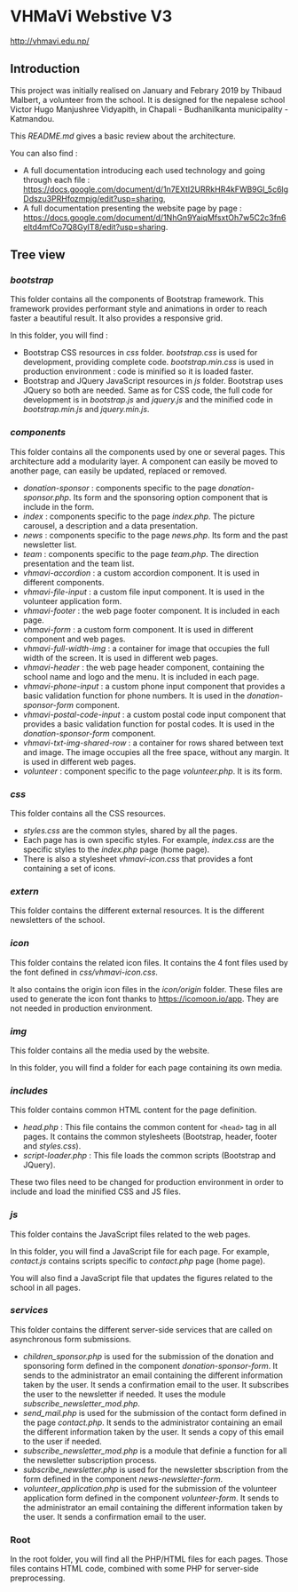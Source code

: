 # VHMaVi Webstive V3

<http://vhmavi.edu.np/>

## Introduction

This project was initially realised on January and Febrary 2019 by Thibaud Malbert, a volunteer from the school. It is designed for the nepalese school Victor Hugo Manjushree Vidyapith, in Chapali - Budhanilkanta municipality - Katmandou.

This *README.md* gives a basic review about the architecture.

You can also find :

* A full documentation introducing each used technology and going through each file : <https://docs.google.com/document/d/1n7EXtI2URRkHR4kFWB9Gl_5c6lgDdszu3PRHfozmpjg/edit?usp=sharing>,
* A full documentation presenting the website page by page : <https://docs.google.com/document/d/1NhGn9YaiqMfsxtOh7w5C2c3fn6eltd4mfCo7Q8GyIT8/edit?usp=sharing>.

## Tree view

### *bootstrap*

This folder contains all the components of Bootstrap framework. This framework provides performant style and animations in order to reach faster a beautiful result. It also provides a responsive grid.

In this folder, you will find :

* Bootstrap CSS resources in *css* folder. *bootstrap.css* is used for development, providing complete code. *bootstrap.min.css* is used in production environment : code is minified so it is loaded faster.
* Bootstrap and JQuery JavaScript resources in *js* folder. Bootstrap uses JQuery so both are needed. Same as for CSS code, the full code for development is in *bootstrap.js* and *jquery.js* and the minified code in *bootstrap.min.js* and *jquery.min.js*.

### *components*

This folder contains all the components used by one or several pages. This architecture add a modularity layer. A component can easily be moved to another page, can easily be updated, replaced or removed.

* *donation-sponsor* : components specific to the page *donation-sponsor.php*. Its form and the sponsoring option component that is include in the form.
* *index* : components specific to the page *index.php*. The picture carousel, a description and a data presentation.
* *news* : components specific to the page *news.php*. Its form and the past newsletter list.
* *team* : components specific to the page *team.php*. The direction presentation and the team list.
* *vhmavi-accordion* : a custom accordion component. It is used in different components.
* *vhmavi-file-input* : a custom file input component. It is used in the volunteer application form.
* *vhmavi-footer* : the web page footer component. It is included in each page.
* *vhmavi-form* : a custom form component. It is used in different component and web pages.
* *vhmavi-full-width-img* : a container for image that occupies the full width of the screen. It is used in different web pages.
* *vhmavi-header* : the web page header component, containing the school name and logo and the menu. It is included in each page.
* *vhmavi-phone-input* : a custom phone input component that provides a basic validation function for phone numbers. It is used in the *donation-sponsor-form* component.
* *vhmavi-postal-code-input* : a custom postal code input component that provides a basic validation function for postal codes. It is used in the *donation-sponsor-form* component.
* *vhmavi-txt-img-shared-row* : a container for rows shared between text and image. The image occupies all the free space, without any margin. It is used in different web pages.
* *volunteer* : component specific to the page *volunteer.php*. It is its form.

### *css*

This folder contains all the CSS resources.

* *styles.css* are the common styles, shared by all the pages.
* Each page has is own specific styles. For example, *index.css* are the specific styles to the *index.php* page (home page).
* There is also a stylesheet *vhmavi-icon.css* that provides a font containing a set of icons.

### *extern*

This folder contains the different external resources. It is the different newsletters of the school.

### *icon*

This folder contains the related icon files. It contains the 4 font files used by the font defined in *css/vhmavi-icon.css*.

It also contains the origin icon files in the *icon/origin* folder. These files are used to generate the icon font thanks to <https://icomoon.io/app>. They are not needed in production environment.

### *img*

This folder contains all the media used by the website.

In this folder, you will find a folder for each page containing its own media.

### *includes*

This folder contains common HTML content for the page definition.

* *head.php* : This file contains the common content for `<head>` tag in all pages. It contains the common stylesheets (Bootstrap, header, footer and *styles.css*).
* *script-loader.php* : This file loads the common scripts (Bootstrap and JQuery).

These two files need to be changed for production environment in order to include and load the minified CSS and JS files.

### *js*

This folder contains the JavaScript files related to the web pages.

In this folder, you will find a JavaScript file for each page. For example, *contact.js* contains scripts specific to *contact.php* page (home page).

You will also find a JavaScript file that updates the figures related to the school in all pages.

### *services*

This folder contains the different server-side services that are called on asynchronous form submissions.

* *children_sponsor.php* is used for the submission of the donation and sponsoring form defined in the component *donation-sponsor-form*. It sends to the administrator an email containing the different information taken by the user. It sends a confirmation email to the user. It subscribes the user to the newsletter if needed. It uses the module *subscribe_newsletter_mod.php*.
* *send_mail.php* is used for the submission of the contact form defined in the page *contact.php*. It sends to the administrator containing an email the different information taken by the user. It sends a copy of this email to the user if needed.
* *subscribe_newsletter_mod.php* is a module that definie a function for all the newsletter subscription process.
* *subscribe_newsletter.php* is used for the newsletter sbscription from the form defined in the component *news-newsletter-form*.
* *volunteer_application.php* is used for the submission of the volunteer application form defined in the component *volunteer-form*. It sends to the administrator an email containing the different information taken by the user. It sends a confirmation email to the user.

### Root

In the root folder, you will find all the PHP/HTML files for each pages. Those files contains HTML code, combined with some PHP for server-side preprocessing.